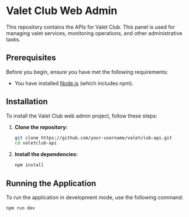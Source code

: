 # Valet Club Web Admin

This repository contains the APIs  for Valet Club. This panel is used for managing valet services, monitoring operations, and other administrative tasks.

## Prerequisites

Before you begin, ensure you have met the following requirements:

- You have installed [Node.js](https://nodejs.org/) (which includes npm).

## Installation

To install the Valet Club web admin project, follow these steps:

1. **Clone the repository:**

    ```sh
    git clone https://github.com/your-username/valetclub-api.git
    cd valetclub-api
    ```

2. **Install the dependencies:**

    ```sh
    npm install
    ```

## Running the Application

To run the application in development mode, use the following command:

```sh
npm run dev

